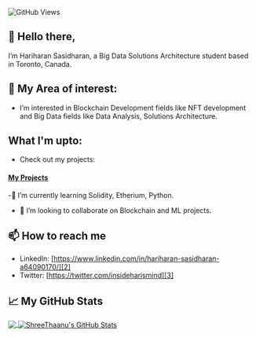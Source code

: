 ![GitHub Views](https://komarev.com/ghpvc/?username=hari2595&color=FAC151)
## 👋 Hello there,

I’m Hariharan Sasidharan, a Big Data Solutions Architecture student based in Toronto, Canada.


## 👀 My Area of interest:
- I’m interested in Blockchain Development fields like NFT development and Big Data fields like Data Analysis, Solutions Architecture.

## What I'm upto:

- Check out my projects:
#### [My Projects](https://github.com/hari2595?tab=repositories)

-🌱 I’m currently learning Solidity, Etherium, Python.

- 💞️ I’m looking to collaborate on Blockchain and ML projects.

## 📫 How to reach me 

- LinkedIn: [https://www.linkedin.com/in/hariharan-sasidharan-a64090170/][2]
- Twitter: [https://twitter.com/insideharismind][3]

## &#x1f4c8; My GitHub Stats

<a href="https://github.com/thaanurk">
  <img align="center" src="https://github-readme-stats.vercel.app/api/top-langs/?username=hari2595&hide=java,html&title_color=ffffff&text_color=c9cacc&icon_color=2bbc8a&bg_color=1d1f21" />
</a>

<a href="https://github.com/thaanurk">
  <img align="center" src="https://github-readme-stats.vercel.app/api?username=hari2595&show_icons=true&line_height=27&count_private=true&title_color=ffffff&text_color=c9cacc&icon_color=2bbc8a&bg_color=1d1f21" alt="ShreeThaanu's GitHub Stats" />
</a>



<!---
hari2595/hari2595 is a ✨ special ✨ repository because its `README.md` (this file) appears on your GitHub profile.
You can click the Preview link to take a look at your changes.
--->

[2]: https://www.linkedin.com/in/hariharan-sasidharan-a64090170/
[3]: https://twitter.com/insideharismind
